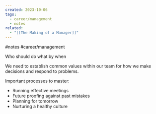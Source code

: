 ```yaml
---
created: 2023-10-06
tags:
  - career/management
  - notes
related:
  - "[[The Making of a Manager]]"
---
```

#notes  #career/management 

Who should do what by when

We need to establish common values within our team for how we make decisions and respond to problems.

Important processes to master:

- Running effective meetings
- Future proofing against past mistakes
- Planning for tomorrow
- Nurturing a healthy culture


